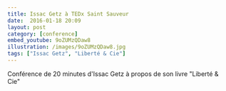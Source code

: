 ```yaml
---
title: Issac Getz à TEDx Saint Sauveur
date:  2016-01-18 20:09
layout: post
category: [conference]
embed_youtube: 9oZUMzQDaw8
illustration: /images/9oZUMzQDaw8.jpg
tags: ["Issac Getz", "Liberté & Cie"]
---
```




Conférence de 20 minutes d'Issac Getz à propos de son livre "Liberté & Cie"
